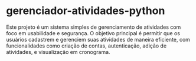 # gerenciador-atividades-python
Este projeto é um sistema simples de gerenciamento de atividades com foco em usabilidade e segurança. O objetivo principal é permitir que os usuários cadastrem e gerenciem suas atividades de maneira eficiente, com funcionalidades como criação de contas, autenticação, adição de atividades, e visualização em cronograma.
